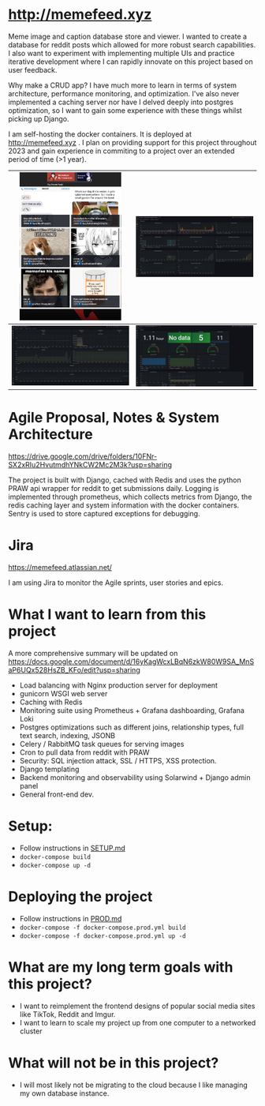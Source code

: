 # http://memefeed.xyz

Meme image and caption database store and viewer. I wanted to create a database for reddit posts which allowed for more robust search capabilities. I also want to experiment with implementing multiple UIs and practice iterative development where I can rapidly innovate on this project based on user feedback. 

Why make a CRUD app? I have much more to learn in terms of system architecture, performance monitoring, and optimization.
I've also never implemented a caching server nor have I delved deeply into postgres optimization, so I want to gain some experience with these things whilst picking up Django.

I am self-hosting the docker containers. It is deployed at http://memefeed.xyz . I plan on providing support for this project throughout 2023 and gain experience in commiting to a project over an extended period of time (>1 year).

<img src="assets/memefeed-index-view.PNG" alt="drawing" height="300"/>             |  <img src="assets/memefeed-grafana-redis-cache.PNG" alt="drawing" width="500"/>
:-------------------------:|:-------------------------:
<img src="assets/memefeed-grafana-django-prometheus.PNG" alt="drawing" width="500"/>  |  <img src="assets/memefeed-grafana-docker-host.PNG" alt="drawing" width="500"/>


# Agile Proposal, Notes & System Architecture

https://drive.google.com/drive/folders/10FNr-SX2xRIu2HvutmdhYNkCW2Mc2M3k?usp=sharing

The project is built with Django, cached with Redis and uses the python PRAW api wrapper for reddit to get submissions daily. 
Logging is implemented through prometheus, which collects metrics from Django, the redis caching layer and system information with the docker containers. Sentry is used to store captured exceptions for debugging.


# Jira

https://memefeed.atlassian.net/

I am using Jira to monitor the Agile sprints, user stories and epics.

# What I want to learn from this project

A more comprehensive summary will be updated on https://docs.google.com/document/d/16yKagWcxLBqN6zkW80W9SA_MnSaP6UQx528HsZB_KFo/edit?usp=sharing
- Load balancing with Nginx production server for deployment
- gunicorn WSGI web server
- Caching with Redis
- Monitoring suite using Prometheus + Grafana dashboarding, Grafana Loki
- Postgres optimizations such as different joins, relationship types, full text search, indexing, JSONB
- Celery / RabbitMQ task queues for serving images
- Cron to pull data from reddit with PRAW
- Security: SQL injection attack, SSL / HTTPS, XSS protection.
- Django templating
- Backend monitoring and observability using Solarwind + Django admin panel
- General front-end dev.

# Setup:
- Follow instructions in [SETUP.md](SETUP.md)
- `docker-compose build`
- `docker-compose up -d`

# Deploying the project
- Follow instructions in [PROD.md](PROD.md)
- `docker-compose -f docker-compose.prod.yml build`
- `docker-compose -f docker-compose.prod.yml up -d`

# What are my long term goals with this project?
- I want to reimplement the frontend designs of popular social media sites like TikTok, Reddit and Imgur.
- I want to learn to scale my project up from one computer to a networked cluster

# What will not be in this project?
- I will most likely not be migrating to the cloud because I like managing my own database instance.
